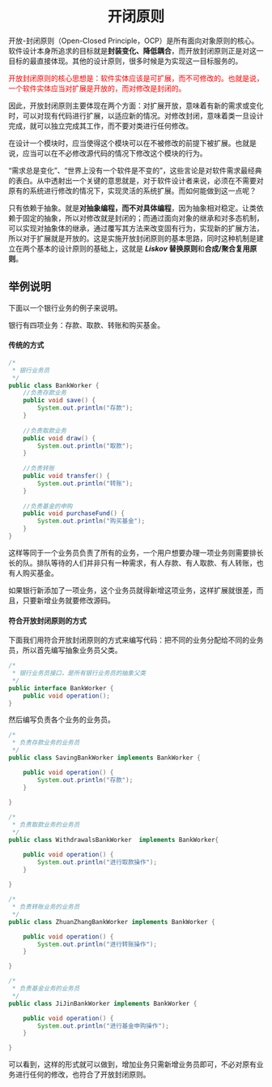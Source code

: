 # <center>开闭原则</center>

开放-封闭原则（Open-Closed Principle，OCP）是所有面向对象原则的核心。软件设计本身所追求的目标就是**封装变化、降低耦合**，而开放封闭原则正是对这一目标的最直接体现。其他的设计原则，很多时候是为实现这一目标服务的。

<font color=red>开放封闭原则的核心思想是：软件实体应该是可扩展，而不可修改的。也就是说，一个软件实体应当对扩展是开放的，而对修改是封闭的。</font>

因此，开放封闭原则主要体现在两个方面：对扩展开放，意味着有新的需求或变化时，可以对现有代码进行扩展，以适应新的情况。对修改封闭，意味着类一旦设计完成，就可以独立完成其工作，而不要对类进行任何修改。

在设计一个模块时，应当使得这个模块可以在不被修改的前提下被扩展。也就是说，应当可以在不必修改源代码的情况下修改这个模块的行为。

“需求总是变化”、“世界上没有一个软件是不变的”，这些言论是对软件需求最经典的表白。从中透射出一个关键的意思就是，对于软件设计者来说，必须在不需要对原有的系统进行修改的情况下，实现灵活的系统扩展。而如何能做到这一点呢？

只有依赖于抽象。就是**对抽象编程，而不对具体编程**，因为抽象相对稳定。让类依赖于固定的抽象，所以对修改就是封闭的；而通过面向对象的继承和对多态机制，可以实现对抽象体的继承，通过覆写其方法来改变固有行为，实现新的扩展方法，所以对于扩展就是开放的。这是实施开放封闭原则的基本思路，同时这种机制是建立在两个基本的设计原则的基础上，这就是 **$Liskov$ 替换原则**和**合成/聚合复用原则**。

## 举例说明

下面以一个银行业务的例子来说明。

银行有四项业务：存款、取款、转账和购买基金。

#### 传统的方式

```java
/*
 * 银行业务员
 */
public class BankWorker {
    //负责存款业务
    public void save() {
        System.out.println("存款");
    }
    
    //负责取款业务
    public void draw() {
        System.out.println("取款");
    }
    
    //负责转账
    public void transfer() {
        System.out.println("转账");
    }
    
    //负责基金的申购
    public void purchaseFund() {
        System.out.println("购买基金");
    }
}
```

这样等同于一个业务员负责了所有的业务，一个用户想要办理一项业务则需要排长长的队。排队等待的人们并非只有一种需求，有人存款、有人取款、有人转账，也有人购买基金。

如果银行新添加了一项业务，这个业务员就得新增这项业务，这样扩展就很差，而且，只要新增业务就要修改源码。

#### 符合开放封闭原则的方式

下面我们用符合开放封闭原则的方式来编写代码：把不同的业务分配给不同的业务员，所以首先编写抽象业务员父类。

```java
/*
 * 银行业务员接口，是所有银行业务员的抽象父类
 */
public interface BankWorker {
    public void operation();
}
```

然后编写负责各个业务的业务员。

```java
/*
 * 负责存款业务的业务员
 */
public class SavingBankWorker implements BankWorker {

    public void operation() {
        System.out.println("存款");
    }
    
}
```

```java
/*
 * 负责取款业务的业务员
 */
public class WithdrawalsBankWorker  implements BankWorker{

    public void operation() {
        System.out.println("进行取款操作");
    }
    
}
```

```java
/*
 * 负责转账业务的业务员
 */
public class ZhuanZhangBankWorker implements BankWorker {

    public void operation() {
        System.out.println("进行转账操作");
    }

}
```

```java
/*
 * 负责基金业务的业务员
 */
public class JiJinBankWorker implements BankWorker {

    public void operation() {
        System.out.println("进行基金申购操作");
    }

}
```

可以看到，这样的形式就可以做到，增加业务只需新增业务员即可，不必对原有业务进行任何的修改，也符合了开放封闭原则。

